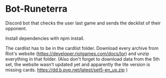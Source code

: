 # Bot-Runeterra
Discord bot that checks the user last game and sends the decklist of their opponent.

Install dependencies with npm install.

The cardlist has to be in the cardlist folder. Download every archive from Riot's website (https://developer.riotgames.com/docs/lor) and unzip everything in that folder. (Also don't forget to download data from the 5th set, the website wasn't updated yet and apparently the lite version is missing cards. https://dd.b.pvp.net/latest/set5-en_us.zip )